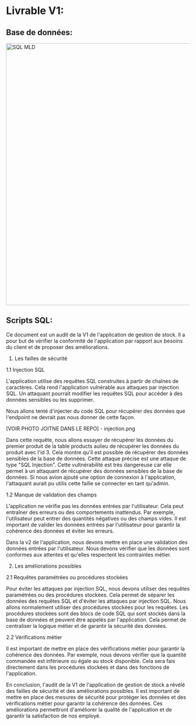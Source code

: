 # Livrable V1:


## Base de données:

<img width="717" alt="SQL MLD" src="https://github.com/user-attachments/assets/45704530-3ef2-4bd2-aa3e-f45c96e17760" />




## Scripts SQL:














Ce document est un audit de la V1 de l'application de gestion de stock. Il a pour but de vérifier la conformité de l'application par rapport aux besoins du client et de proposer des améliorations.

1. Les failles de sécurité

1.1 Injection SQL

L'application utilise des requêtes SQL construites à partir de chaînes de caractères. Cela rend l'application vulnérable aux attaques par injection SQL. Un attaquant pourrait modifier les requêtes SQL pour accéder à des données sensibles ou les supprimer.

Nous allons tenté d'injecter du code SQL pour récupérer des données que l'endpoint ne devrait pas nous donner de cette façon.

[VOIR PHOTO JOITNE DANS LE REPO] - injection.png

Dans cette requête, nous allons essayer de récupérer les données du premier produit de la table products aulieu de récupérer les données du produit avec l'id 3.
Cela montre qu'il est possible de récupérer des données sensibles de la base de données. Cette attaque précise est une attaque de type "SQL Injection".
Cette vultnérabilité est très dangereuse car elle permet à un attaquant de récupérer des données sensibles de la base de données.
Si nous avion ajouté une option de connexion à l'application, l'attaquant aurait pu utilis cette faille se connecter en tant qu'admin.

1.2 Manque de validation des champs

L'application ne vérifie pas les données entrées par l'utilisateur. Cela peut entraîner des erreurs ou des comportements inattendus. Par exemple, l'utilisateur peut entrer des quantités négatives ou des champs vides.
Il est important de valider les données entrées par l'utilisateur pour garantir la cohérence des données et éviter les erreurs.

Dans la v2 de l'application, nous devons mettre en place une validation des données entrées par l'utilisateur. Nous devons vérifier que les données sont conformes aux attentes et qu'elles respectent les contraintes métier.

2. Les améliorations possibles

2.1 Requêtes paramétrées ou procédures stockées

Pour éviter les attaques par injection SQL, nous devons utiliser des requêtes paramétrées ou des procédures stockées. Cela permet de séparer les données des requêtes SQL et d'éviter les attaques par injection SQL.
Nous allons normalement utiliser des procédures stockées pour les requêtes.
Les procédures stockées sont des blocs de code SQL qui sont stockés dans la base de données et peuvent être appelés par l'application. Cela permet de centraliser la logique métier et de garantir la sécurité des données.

2.2 Vérifications métier

Il est important de mettre en place des vérifications métier pour garantir la cohérence des données. Par exemple, nous devons vérifier que la quantité commandée est inférieure ou égale au stock disponible.
Cela sera fais directement dans les procédures stockées et dans des fonctions de l'application.

En conclusion, l'audit de la V1 de l'application de gestion de stock a révélé des failles de sécurité et des améliorations possibles. Il est important de mettre en place des mesures de sécurité pour protéger les données et des vérifications métier pour garantir la cohérence des données. Ces améliorations permettront d'améliorer la qualité de l'application et de garantir la satisfaction de nos employé.
